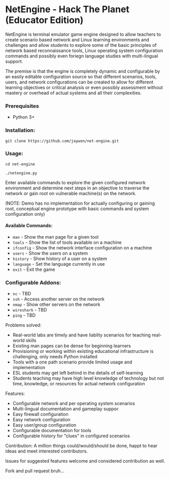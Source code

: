 # NetEngine - Hack The Planet (Educator Edition)

NetEngine is terminal emulator game engine designed to allow teachers to create scenario based network and Linux learning environments and challenges and allow students to explore some of the basic principles of network based reconnaissance tools, Linux operating system configuration commands and possibly even foriegn language studies with multi-lingual support.

The premise is that the engine is completely dynamic and configurable by an easily editable configuration source so that different scenarios, tools, users, and network configurations can be created to allow for different learning objectives or critical analysis or even possibly assessment without mastery or overhead of actual systems and all their complexities.

### Prerequisites
- Python 3+

### Installation:
`git clone https://github.com/jaywon/net-engine.git`

### Usage:
`cd net-engine`

`./netengine.py`

Enter available commands to explore the given configured network environment and determine next steps in an objective to traverse the network or gain root on vulnerable machine(s) on the network.

(NOTE: Demo has no implementation for actually configuring or gaining root, conceptual engine prototype with basic commands and system configuration only)

#### Available Commands:
- `man` - Show the man page for a given tool
- `tools` - Show the list of tools available on a machine
- `ifconfig` - Show the network interface configuration on a machine
- `users` - Show the users on a system
- `history` - Show history of a user on a system
- `language` - Set the language currently in use
- `exit` - Exit the game

### Configurable Addons:
- `nc` - TBD
- `ssh` - Access another server on the network
- `nmap` - Show other servers on the network
- `wireshark` - TBD
- `ping` - TBD

Problems solved:
- Real-world labs are timely and have liablity scenarios for teaching real-world skills
- Existing man pages can be dense for beginning learners
- Provisioning or working within existing educational infrastructure is challenging, only needs Python installed
- Tools with a one path scenario provide limited usage and implementation
- ESL students may get left behind in the details of self-learning
- Students teaching may have high level knowledge of technology but not time, knowledge, or resources for actual network configuration

Features:
- Configurable network and per operating system scenarios
- Multi-lingual documentation and gameplay suppor
- Easy firewall configuration
- Easy network configuration
- Easy user/group configuration
- Configurable documentation for tools
- Configurable history for "clues" in configured scenarios

Contribution:
A million things could/would/should be done, happt to hear ideas and meet interested contributors.

Issues for suggested features welcome and considered contribution as well.

Fork and pull request bruh...

